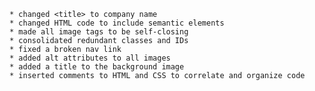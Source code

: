 
    * changed <title> to company name
    * changed HTML code to include semantic elements
    * made all image tags to be self-closing
    * consolidated redundant classes and IDs
    * fixed a broken nav link
    * added alt attributes to all images
    * added a title to the background image
    * inserted comments to HTML and CSS to correlate and organize code